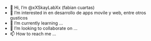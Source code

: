 - 👋 Hi, I’m @xXSkayLabXx (fabian cuartas)
- 👀 I’m interested in en desarrollo de apps movile y web, entre otros gusticos
- 🌱 I’m currently learning ...
- 💞️ I’m looking to collaborate on ...
- 📫 How to reach me ...

<!---
xXSkayLabXx/xXSkayLabXx is a ✨ special ✨ repository because its `README.md` (this file) appears on your GitHub profile.
You can click the Preview link to take a look at your changes.
--->

